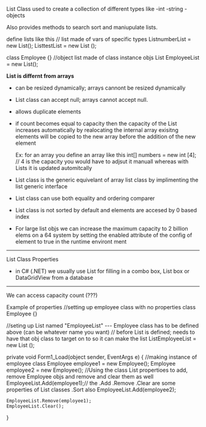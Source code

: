 List Class
used to create a collection of different types like
-int
-string
-objects

Also provides methods to search  sort and maniupulate lists.

define lists like this
// list made of vars of specific types
List<int>numberList = new List<int>();
List<string>testList = new List <string>();

class Employee
{}
//object list made of class instance objs
List <Employee> EmployeeList = new List<Employee>();


**List is differnt from arrays**
- can be resized dynamically; arrays cannont be resized dynamically
- List class can accept null; arrays cannot accept null.
- allows duplicate elements
- if count becomes equal to capacity then the capacity of the
  List increases automatically by realocating the internal array
  exisitng elements will be copied to the new array before the addition of the new element 

  Ex: for an array you define an array like this int[] numbers = new int [4]; // 4 is the capacity 
  you would have to adjsut it manuall whereas with Lists it is updated automitcally


- List class is the generic equivelant of array list class by implimenting the list generic interface

- List class can use both equality and ordering comparer 
- List class is not sorted by default and elements are accesed by
  0 based index

- For large list objs we can increase the maximum capacity to 2 billion elems on a 64 system
  by setting the enabled attribute of the config of element to true in the runtime environt ment

------------------------------------------------------------------------------------------------


List Class Properties
- in C# (.NET) we usually use List for filling in a combo box, List box or DataGridView from a database
------------------------------------------------------------------------------------------------

We can access capacity count (???)

Example of properties
//setting up employee class with no properties
class Employee
{}

//seting up List named "EmployeeList" --- Employee class has to be defined above (can be whatever name you want)
// before List is defined; needs to have that obj class to target on to so it can make the list 
List<Employee>EmployeeList = new List <Employee>();

private void Form1_Load(object sender, EventArgs e)
{
    //making instance of employee class
    Employee employee1 = new Employee();
    Employee employee2 = new Employee();
    //Using the class List propertioes to add, remove Employee objs and remove and clear them as well
    EmployeeList.Add(employee1);// the .Add .Remove .Clear are some properties of List classes .Sort also 
    EmployeeList.Add(employee2);

    EmployeeList.Remove(employee1);
    EmployeeList.Clear();

}



